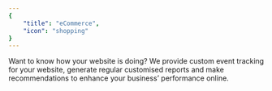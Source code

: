 ```yaml
---
{
	"title": "eCommerce",
	"icon": "shopping"
}
---
```


Want to know how your website is doing? We provide custom event tracking for your website, generate regular customised reports and make recommendations to enhance your business’ performance online. 
